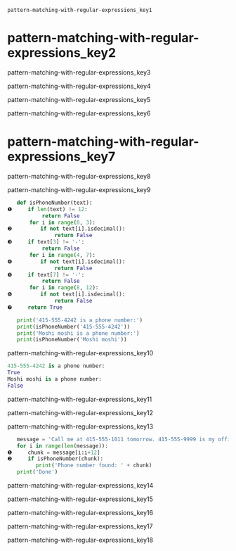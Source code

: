 ```ngMeta
pattern-matching-with-regular-expressions_key1
```
# pattern-matching-with-regular-expressions_key2
pattern-matching-with-regular-expressions_key3

pattern-matching-with-regular-expressions_key4

pattern-matching-with-regular-expressions_key5

pattern-matching-with-regular-expressions_key6

# pattern-matching-with-regular-expressions_key7
pattern-matching-with-regular-expressions_key8

pattern-matching-with-regular-expressions_key9

```python
   def isPhoneNumber(text):
❶     if len(text) != 12:
           return False
       for i in range(0, 3):
❷         if not text[i].isdecimal():
               return False
❸     if text[3] != '-':
           return False
       for i in range(4, 7):
❹         if not text[i].isdecimal():
               return False
❺     if text[7] != '-':
           return False
       for i in range(8, 12):
❻         if not text[i].isdecimal():
               return False
❼     return True

   print('415-555-4242 is a phone number:')
   print(isPhoneNumber('415-555-4242'))
   print('Moshi moshi is a phone number:')
   print(isPhoneNumber('Moshi moshi'))
```
pattern-matching-with-regular-expressions_key10

```python
415-555-4242 is a phone number:
True
Moshi moshi is a phone number:
False
```
pattern-matching-with-regular-expressions_key11

pattern-matching-with-regular-expressions_key12

pattern-matching-with-regular-expressions_key13

```python
   message = 'Call me at 415-555-1011 tomorrow. 415-555-9999 is my office.'
   for i in range(len(message)):
❶     chunk = message[i:i+12]
❷     if isPhoneNumber(chunk):
         print('Phone number found: ' + chunk)
   print('Done')
```
pattern-matching-with-regular-expressions_key14


pattern-matching-with-regular-expressions_key15

pattern-matching-with-regular-expressions_key16

pattern-matching-with-regular-expressions_key17

pattern-matching-with-regular-expressions_key18

